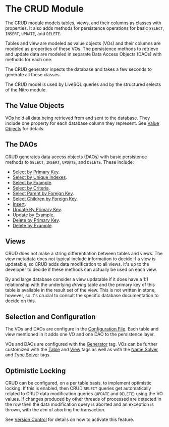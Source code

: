 # The CRUD Module

The CRUD module models tables, views, and their columns as classes with properties. It also adds methods
for persistence operations for basic `SELECT`, `INSERT`, `UPDATE`, and `DELETE`.

Tables and view are modeled as value objects (VOs) and their columns are modeled as properties of these VOs. 
The persistence methods to retrieve and update data are modeled in separate Data Access Objects (DAOs) with
methods for each one.

The CRUD generator inpects the database and takes a few seconds to generate all these classes.

The CRUD model is used by LiveSQL queries and by the structured selects of the Nitro module.


## The Value Objects

VOs hold all data being retrieved from and sent to the database. They include one property for each database column
they represent. See [Value Objects](./value-objects.md) for details.


## The DAOs

CRUD generates data access objects (DAOs) with basic persistence methods to `SELECT`, `INSERT`, `UPDATE`, and `DELETE`.
These include:

- [Select by Primary Key]().
- [Select by Unique Indexes]().
- [Select by Example]().
- [Select by Criteria]().
- [Select Parent by Foreign Key]().
- [Select Children by Foreign Key]().
- [Insert]().
- [Update By Primary Key]().
- [Update by Example]().
- [Delete by Primary Key]().
- [Delete by Example]().


## Views

CRUD does not make a string differentiation between tables and views. The view metadata does not typical include 
information to decide if a view is updatable, so CRUD adds data modification to all views. It's up to the developer
to decide if these methods can actually be used on each view. 

By and large database consider a view updatable if it does have a 1:1 relationship with the underlying *driving*
table and the primary key of this table is available in the result set of the view. This is not written in stone,
however, so it's crucial to consult the specific database documentation to decide on this.


## Selection and Configuration

The VOs and DAOs are configure in the [Configuration File](../config/configuration-file-structure.md). Each table
and view mentioned in it adds one VO and one DAO to the persistence layer.

VOs and DAOs are configured with the [Generator](../config/tags/mybatis-spring.md) tag. VOs can be further customized
with the [Table](../config/tags/table.md) and [View](../config/tags/view.md) tags as well as with the
[Name Solver](../config/tags/name-solver.md) and [Type Solver](../config/tags/type-solver.md) tags.


## Optimistic Locking

CRUD can be configured, on a per table basis, to implement optimistic locking. If this is enabled, then CRUD `SELECT` queries
get automatically related to CRUD data modification queries (`UPDATE` and `DELETE`) using the VO values. If changes
produced by other threads of processed are detected in the row then the data modification query is aborted and an
exception is thrown, with the aim of aborting the transaction.

See [Version Control](../config/tags/version-control-column.md) for details on how to activate this feature.






